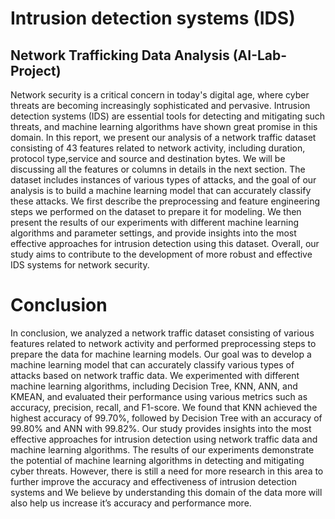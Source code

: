 # Intrusion detection systems (IDS)
## Network Trafficking Data Analysis (AI-Lab-Project)

Network security is a critical concern in today's digital age, where cyber threats are becoming increasingly sophisticated and pervasive. Intrusion detection systems (IDS) are essential tools for detecting and mitigating such threats, and machine learning algorithms have shown great promise in this domain. In this report, we present our analysis of a network traffic dataset consisting of 43 features related to network activity, including duration, protocol type,service and source and destination bytes. We will be discussing all the features or columns in details in the next section. The dataset includes instances of various types of attacks, and the goal of our analysis is to build a machine learning model that can accurately classify these attacks. We first describe the preprocessing and feature engineering steps we performed on the dataset to prepare it for modeling. We then present the results of our experiments with different machine learning algorithms and parameter settings, and provide insights into the most effective approaches for intrusion detection using this dataset. Overall, our study aims to contribute to the development of more robust and effective IDS systems for network security.





# Conclusion
In conclusion, we analyzed a network traffic dataset consisting of various features related to network activity and performed preprocessing steps to prepare the data for machine learning models. Our goal was to develop a machine learning model that can accurately classify various types of attacks based on network traffic data.
We experimented with different machine learning algorithms, including Decision Tree, KNN, ANN, and KMEAN, and evaluated their performance using various metrics such as accuracy, precision, recall, and F1-score. We found that KNN achieved the highest accuracy of 99.70%, followed by Decision Tree with an accuracy of 99.80% and ANN with 99.82%.
Our study provides insights into the most effective approaches for intrusion detection using network traffic data and machine learning algorithms. The results of our experiments demonstrate the potential of machine learning algorithms in detecting and mitigating cyber threats. However, there is still a need for more research in this area to further improve the accuracy and effectiveness of intrusion detection systems and We believe by understanding this domain of the data more will also help us increase it’s accuracy and performance more.
